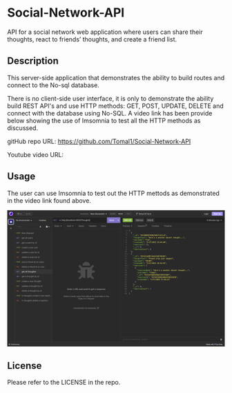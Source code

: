 # Social-Network-API
API for a social network web application where users can share their thoughts, react to friends’ thoughts, and create a friend list.

## Description
This server-side application that demonstrates the ability to build routes and connect to the No-sql database.

There is no client-side user interface, it is only to demonstrate the ability build REST API's and use HTTP methods: GET, POST, UPDATE, DELETE and connect with the database using No-SQL.
A video link has been provide below showing the use of Imsomnia to test all the HTTP methods as discussed.

gitHub repo URL: https://github.com/Tomal1/Social-Network-API

Youtube video URL: 

## Usage
The user can use Imsomnia to test out the HTTP mettods as demonstrated in the video link found above.

![alt text](./assets/socialAPI.png)

## License

Please refer to the LICENSE in the repo.
